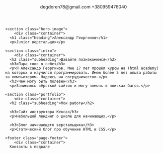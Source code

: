 <!DOCTYPE html>
<html lang="ru">
  <head>
  	<link href="https://fonts.googleapis.com/css?family=Montserrat:400,500,700|Old+Standard+TT&display=swap&subset=cyrillic" rel="stylesheet">
    <meta charset="UTF-8">
    <link rel="stylesheet" href="style.css">
    <title>Портфолио Junior верстальщика</title>
  </head>

  <body>
    <header class="page-header">
  <div class="container">
    degdoren78@gmail.com  +380959476040
  </div>
</header>

    <section class="hero-image">
    	<div class="container">
      <h1 class="heading">Александр Георгинов</h1>
      <p>Junior верстальщик</p>
  </div>
    </section>

    <section class="intro">
    	<div class="container">
      <h2 class="subheading">Давайте познакомимся</h2>
      <h3>Пара слов о себе</h3>
      <p>Я Александр Георгинов. Мне 17 лет прошёл курсы на (html academy) на которых и научился программировать. Имею более 5 лет опыта работы за компьютером. Надеюсь на сотрудничество.</p>
      <h3>Чем могу быть полезен</h3>
      <p>Занимаюсь вёрсткой сайтов и могу помочь в поисках багов.</p>
  </div>
    </section>

    <section class="portfolio">
    	<div class="container">
      <h2 class="subheading">Мои работы</h2>

      <h3>Сайт инструктора Кекса</h3>
      <p>Небольшой лендинг о школе для начинающих.</p>

      <h3>Блог начинающего верстальщика</h3>
      <p>Статический блог про обучение HTML и CSS.</p>
  </div>
    </section>

    <footer class="page-footer">
    	<div class="container">
      Контакты в подвале
  </div>
    </footer>
  </body>
</html>
